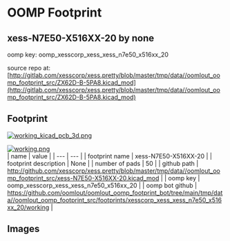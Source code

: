 # OOMP Footprint  
## xess-N7E50-X516XX-20  by none  
  
oomp key: oomp_xesscorp_xess_xess_n7e50_x516xx_20  
  
source repo at: [http://gitlab.com/xesscorp/xess.pretty/blob/master/tmp/data//oomlout_oomp_footprint_src/ZX62D-B-5PA8.kicad_mod](http://gitlab.com/xesscorp/xess.pretty/blob/master/tmp/data//oomlout_oomp_footprint_src/ZX62D-B-5PA8.kicad_mod)  
## Footprint  
  
[![working_kicad_pcb_3d.png](working_kicad_pcb_3d_600.png)](working_kicad_pcb_3d.png)  
  
[![working.png](working_600.png)](working.png)  
| name | value | 
| --- | --- | 
| footprint name | xess-N7E50-X516XX-20 | 
| footprint description | None | 
| number of pads | 50 | 
| github path | http://github.com/xesscorp/xess.pretty/blob/master/tmp/data//oomlout_oomp_footprint_src/xess-N7E50-X516XX-20.kicad_mod | 
| oomp key | oomp_xesscorp_xess_xess_n7e50_x516xx_20 | 
| oomp bot github | https://github.com/oomlout/oomlout_oomp_footprint_bot/tree/main/tmp/data//oomlout_oomp_footprint_src/footprints/xesscorp_xess_xess_n7e50_x516xx_20/working | 
## Images  
